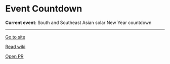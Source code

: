 # Event Countdown
**Current event**: South and Southeast Asian solar New Year countdown

---

[Go to site](https://hutoorg.github.io/event-countdown)

[Read wiki](//github.com/Hutoorg/event-countdown/wiki)

[Open PR](https://github.com/Hutoorg/event-countdown/pulls)
